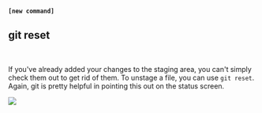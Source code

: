 #### `[new command]`
##  git reset

<br>

If you've already added your changes to the staging area, you can't simply check them out to get rid of them. To unstage a file, you can use `git reset`. Again, git is pretty helpful in pointing this out on the status screen.

![](images/gitreset.png)